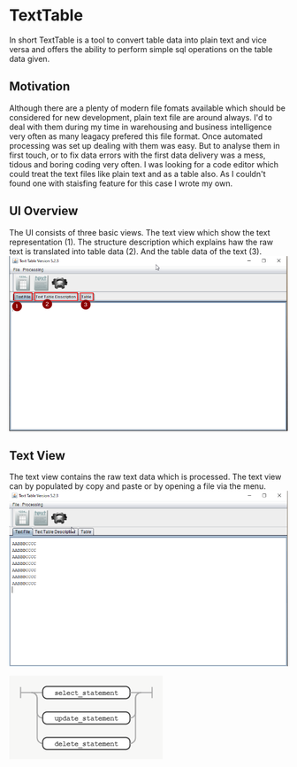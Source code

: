 # TextTable
In short TextTable is a tool to convert table data into plain text and vice versa and offers the ability to perform simple sql operations on the table data given.
## Motivation
Although there are a plenty of modern file fomats available which should be considered for new development, plain text file are around always. I'd to deal with them during my time in warehousing and business intelligence very often as many leagacy prefered this file format. Once automated processing was set up dealing with them was easy. But to analyse them in first touch, or to fix data errors with the first data delivery was a mess, tidous and boring coding very often.
I was looking for a code editor which could treat the text files like plain text and as a table also. As I couldn't found one with staisfing feature for this case I wrote my own.


## UI Overview
The UI consists of three basic views. The text view which show the text representation (1). The structure description which explains haw the raw text is translated into table data (2). And the table data of the text (3).
![overview](https://raw.githubusercontent.com/franzreitmayer/TextTable/media/media/overview.png)

## Text View
The text view contains the raw text data which is processed. The text view can by populated by copy and paste or by opening a file via the menu.
![textview](https://raw.githubusercontent.com/franzreitmayer/TextTable/media/media/text-view.png)

![statement](https://raw.githubusercontent.com/franzreitmayer/TextTable/media/media/statement.png)